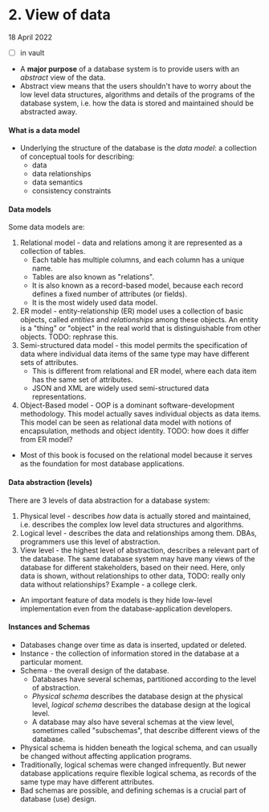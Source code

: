 # 2. View of data
18 April 2022
- [ ] in vault

- A **major purpose** of a database system is to provide users with an *abstract* view of the data. 
- Abstract view means that the users shouldn't have to worry about the low level data structures, algorithms and details of the programs of the database system, i.e. how the data is stored and maintained should be abstracted away.

#### What is a data model
- Underlying the structure of the database is the *data model*: a collection of conceptual tools for describing:
	- data
	- data relationships
	- data semantics
	- consistency constraints

#### Data models
Some data models are:
1. Relational model - data and relations among it are represented as a collection of tables. 
	- Each table has multiple columns, and each column has a unique name.
	- Tables are also known as "relations".
	- It is also known as a record-based model, because each record defines a fixed number of attributes (or fields).
	- It is the most widely used data model.
2. ER model - entity-relationship (ER) model uses a collection of basic objects, called *entities* and *relationships* among these objects. An entity is a "thing" or "object" in the real world that is distinguishable from other objects. TODO: rephrase this.
3. Semi-structured data model - this model permits the specification of data where individual data items of the same type may have different sets of attributes.
	- This is different from relational and ER model, where each data item has the same set of attributes.
	- JSON and XML are widely used semi-structured data representations.
4. Object-Based model - OOP is a dominant software-development methodology. This model actually saves individual objects as data items. This model can be seen as relational data model with notions of encapsulation, methods and object identity. TODO: how does it differ from ER model?

- Most of this book is focused on the relational model because it serves as the foundation for most database applications.

#### Data abstraction (levels)
There are 3 levels of data abstraction for a database system:
1. Physical level - describes *how* data is actually stored and maintained, i.e. describes the complex low level data structures and algorithms.
2. Logical level - describes the data and relationships among them. DBAs, programmers use this level of abstraction.
3. View level - the highest level of abstraction, describes a relevant part of the database. The same database system may have many views of the database for different stakeholders, based on their need. Here, only data is shown, without relationships to other data, TODO: really only data without relationships? Example - a college clerk.

- An important feature of data models is they hide low-level implementation even from the database-application developers.

#### Instances and Schemas
- Databases change over time as data is inserted, updated or deleted.
- Instance - the collection of information stored in the database at a particular moment.
- Schema - the overall design of the database. 
	- Databases have several schemas, partitioned according to the level of abstraction.
	- *Physical schema* describes the database design at the physical level, *logical schema* describes the database design at the logical level. 
	- A database may also have several schemas at the view level, sometimes called "subschemas", that describe different views of the database.
- Physical schema is hidden beneath the logical schema, and can usually be changed without affecting application programs.
- Traditionally, logical schemas were changed infrequently. But newer database applications require flexible logical schema, as records of the same type may have different attributes.
- Bad schemas are possible, and defining schemas is a crucial part of database (use) design.